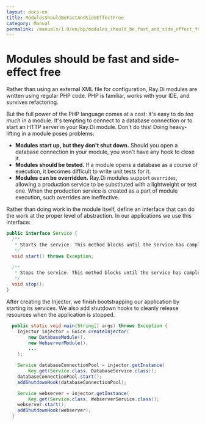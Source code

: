 ```yaml
---
layout: docs-en
title: ModulesShouldBeFastAndSideEffectFree
category: Manual
permalink: /manuals/1.0/en/bp/modules_should_be_fast_and_side_effect_free.html
---
```

# Modules should be fast and side-effect free

Rather than using an external XML file for configuration, Ray.Di modules are
written using regular PHP code. PHP is familiar, works with your IDE, and
survives refactoring.

But the full power of the PHP language comes at a cost: it's easy to do _too
much_ in a module. It's tempting to connect to a database connection or to start
an HTTP server in your Ray.Di module. Don't do this! Doing heavy-lifting in a
module poses problems:

*   **Modules start up, but they don't shut down.** Should you open a database
    connection in your module, you won't have any hook to close it.
*   **Modules should be tested.** If a module opens a database as a course of
    execution, it becomes difficult to write unit tests for it.
*   **Modules can be overridden.** Ray.Di modules support
    `overrides`,
    allowing a production service to be substituted with a lightweight or test
    one. When the production service is created as a part of module execution,
    such overrides are ineffective.

Rather than doing work in the module itself, define an interface that can do the
work at the proper level of abstraction. In our applications we use this
interface:

```java
public interface Service {
  /**
   * Starts the service. This method blocks until the service has completely started.
   */
  void start() throws Exception;

  /**
   * Stops the service. This method blocks until the service has completely shut down.
   */
  void stop();
}
```

After creating the Injector, we finish bootstrapping our application by starting
its services. We also add shutdown hooks to cleanly release resources when the
application is stopped.

```java
  public static void main(String[] args) throws Exception {
    Injector injector = Guice.createInjector(
        new DatabaseModule(),
        new WebserverModule(),
        ...
    );

    Service databaseConnectionPool = injector.getInstance(
        Key.get(Service.class, DatabaseService.class));
    databaseConnectionPool.start();
    addShutdownHook(databaseConnectionPool);

    Service webserver = injector.getInstance(
        Key.get(Service.class, WebserverService.class));
    webserver.start();
    addShutdownHook(webserver);
  }
```
